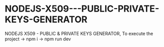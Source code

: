 # NODEJS-X509---PUBLIC-PRIVATE-KEYS-GENERATOR
NODEJS X509 - PUBLIC &amp; PRIVATE KEYS GENERATOR, To execute the project -> npm i -> npm run dev 
